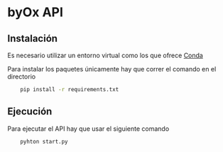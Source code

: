 # byOx API
## Instalación
Es necesario utilizar un entorno virtual como los que ofrece [Conda]("https://docs.anaconda.com/free/miniconda/index.html")

Para instalar los paquetes únicamente hay que correr el comando en el directorio

```bash
    pip install -r requirements.txt
```

## Ejecución
Para ejecutar el API hay que usar el siguiente comando

```bash
    pyhton start.py
```